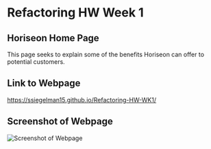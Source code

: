 # Refactoring HW Week 1

## Horiseon Home Page

This page seeks to explain some of the benefits Horiseon can offer to potential customers.

## Link to Webpage

https://ssiegelman15.github.io/Refactoring-HW-WK1/

## Screenshot of Webpage

![Screenshot of Webpage](https://user-images.githubusercontent.com/70458726/155060562-4451be89-51dd-4724-a5ef-28f4c54ebc82.png)
